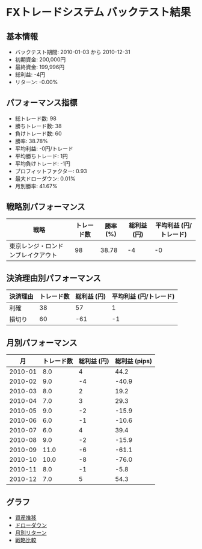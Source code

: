 # FXトレードシステム バックテスト結果

## 基本情報

- バックテスト期間: 2010-01-03 から 2010-12-31
- 初期資金: 200,000円
- 最終資金: 199,996円
- 総利益: -4円
- リターン: -0.00%

## パフォーマンス指標

- 総トレード数: 98
- 勝ちトレード数: 38
- 負けトレード数: 60
- 勝率: 38.78%
- 平均利益: -0円/トレード
- 平均勝ちトレード: 1円
- 平均負けトレード: -1円
- プロフィットファクター: 0.93
- 最大ドローダウン: 0.01%
- 月別勝率: 41.67%

## 戦略別パフォーマンス

| 戦略 | トレード数 | 勝率 (%) | 総利益 (円) | 平均利益 (円/トレード) |
|------|------------|----------|------------|------------------------|
| 東京レンジ・ロンドンブレイクアウト | 98 | 38.78 | -4 | -0 |

## 決済理由別パフォーマンス

| 決済理由 | トレード数 | 総利益 (円) | 平均利益 (円/トレード) |
|----------|------------|------------|------------------------|
| 利確 | 38 | 57 | 1 |
| 損切り | 60 | -61 | -1 |

## 月別パフォーマンス

| 月 | トレード数 | 総利益 (円) | 総利益 (pips) |
|------|------------|------------|---------------|
| 2010-01 | 8.0 | 4 | 44.2 |
| 2010-02 | 9.0 | -4 | -40.9 |
| 2010-03 | 8.0 | 2 | 19.2 |
| 2010-04 | 7.0 | 3 | 29.3 |
| 2010-05 | 9.0 | -2 | -15.9 |
| 2010-06 | 6.0 | -1 | -10.6 |
| 2010-07 | 6.0 | 4 | 39.4 |
| 2010-08 | 9.0 | -2 | -15.9 |
| 2010-09 | 11.0 | -6 | -61.1 |
| 2010-10 | 10.0 | -8 | -76.0 |
| 2010-11 | 8.0 | -1 | -5.8 |
| 2010-12 | 7.0 | 5 | 54.3 |

## グラフ

- [資産推移](../charts/equity_curve.png)
- [ドローダウン](../charts/drawdown.png)
- [月別リターン](../charts/monthly_returns.png)
- [戦略比較](../charts/strategy_comparison.png)
